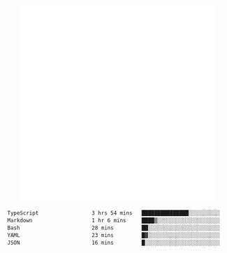 <div align="center">
    <a href="https://konst.fish">
        <img src="https://raw.githubusercontent.com/konstfish/konstfish/master/fish.svg" alt="Logo" width="450"/>
    </a>
</div>

<!--START_SECTION:waka-->

```txt
TypeScript                 3 hrs 54 mins   ███████████████░░░░░░░░░░   59.93 %
Markdown                   1 hr 6 mins     ████▒░░░░░░░░░░░░░░░░░░░░   16.92 %
Bash                       28 mins         ██░░░░░░░░░░░░░░░░░░░░░░░   07.39 %
YAML                       23 mins         █▓░░░░░░░░░░░░░░░░░░░░░░░   06.06 %
JSON                       16 mins         █░░░░░░░░░░░░░░░░░░░░░░░░   04.20 %
```

<!--END_SECTION:waka-->
